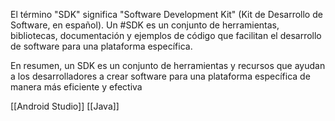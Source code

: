 El término "SDK" significa "Software Development Kit" (Kit de Desarrollo de Software, en español). Un #SDK es un conjunto de herramientas, bibliotecas, documentación y ejemplos de código que facilitan el desarrollo de software para una plataforma específica.

En resumen, un SDK es un conjunto de herramientas y recursos que ayudan a los desarrolladores a crear software para una plataforma específica de manera más eficiente y efectiva

[[Android Studio]] [[Java]]
